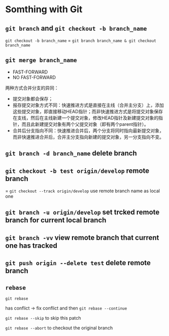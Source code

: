 # Somthing with Git

## `git branch` and `git checkout -b branch_name`
`git checkout -b branch_name` = `git branch branch_name & git checkout branch_name`

## `git merge branch_name`
- FAST-FORWARD 
- NO FAST-FORWARD 

两种方式合并分支的异同：
- 提交对象都会保存；
- 报存提交对象方式不同：快速推进方式是直接在主线（合并主分支）上，添加这些提交对象，即直接移动HEAD指针；而非快速推进方式是将提交对象保存在支线，然后在主线新建一个提交对象，修改HEAD指针及新建提交对象的指针，而且此新建提交对象有两个父提交对象（即有两个parent指针）。
- 合并后分支指向不同：快速推进合并后，两个分支将同时指向最新提交对象，而非快速推进合并后，合并主分支指向新建的提交对象，另一分支指向不变。

## `git branch -d branch_name` delete branch

## `git checkout -b test origin/develop` remote branch
= `git checkout --track origin/develop` use remote branch name as local one 

## `git branch -u origin/develop` set trcked remote branch for current local branch

## `git branch -vv` view remote branch that current one has tracked

## `git push origin --delete test` delete remote branch

## `rebase` 
`git rebase`

has conflict -> fix conflict and then `git rebase --continue`

`git rebase --skip` to skip this patch

`git rebase --abort` to checkout the original branch
